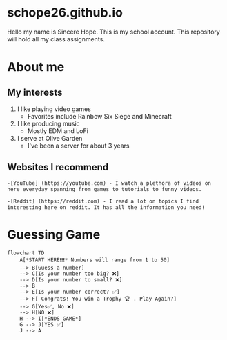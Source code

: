 # schope26.github.io
Hello my name is Sincere Hope. This is my school account. This repository will hold all my class assignments.

# About me

## My interests
1. I like playing video games
    - Favorites include Rainbow Six Siege and Minecraft
2. I like producing music
    - Mostly EDM and LoFi
3. I serve at Olive Garden
    - I've been a server for about 3 years

## Websites I recommend
    -[YouTube] (https://youtube.com) - I watch a plethora of videos on here everyday spanning from games to tutorials to funny videos.

    -[Reddit] (https://reddit.com) - I read a lot on topics I find interesting here on reddit. It has all the information you need!


# Guessing Game

```mermaid
flowchart TD
    A[*START HERE❗❗❗* Numbers will range from 1 to 50] 
    --> B[Guess a number]
    --> C[Is your number too big? ❌]
    --> D[Is your number to small? ❌]
    --> B
    --> E[Is your number correct? ✅]
    --> F[ Congrats! You win a Trophy 🏆 . Play Again?]
    --> G[Yes✅, No ❌]
    --> H[NO ❌]
    H --> I[*ENDS GAME*]
    G --> J[YES ✅]
    J --> A

```